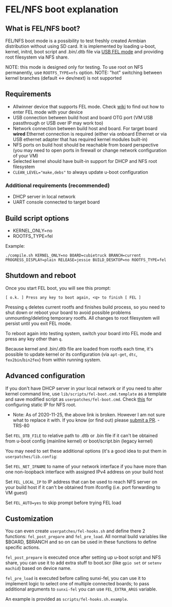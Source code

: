 # FEL/NFS boot explanation

## What is FEL/NFS boot?

FEL/NFS boot mode is a possibility to test freshly created Armbian distribution without using SD card. It is implemented by loading u-boot, kernel, initrd, boot script and .bin/.dtb file via [USB FEL mode](https://linux-sunxi.org/FEL/USBBoot) and providing root filesystem via NFS share.

NOTE: this mode is designed only for testing. To use root on NFS permanently, use `ROOTFS_TYPE=nfs` option.
NOTE: "hot" switching between kernel branches (default <-> dev/next) is not supported

## Requirements

- Allwinner device that supports FEL mode. Check [wiki](https://linux-sunxi.org/FEL) to find out how to enter FEL mode with your device
- USB connection between build host and board OTG port (VM USB passthrough or USB over IP may work too)
- Network connection between build host and board. For target board **wired** Ethernet connection is required (either via onboard Ethernet or via USB ethernet adapter that has required kernel modules built-in)
- NFS ports on build host should be reachable from board perspective (you may need to open ports in firewall or change network configuration of your VM)
- Selected kernel should have built-in support for DHCP and NFS root filesystem
- `CLEAN_LEVEL="make,debs"` to always update u-boot configuration

### Additional requirements (recommended)

- DHCP server in local network
- UART console connected to target board

## Build script options

- KERNEL_ONLY=no
- ROOTFS_TYPE=fel

Example:
```
./compile.sh KERNEL_ONLY=no BOARD=cubietruck BRANCH=current PROGRESS_DISPLAY=plain RELEASE=jessie BUILD_DESKTOP=no ROOTFS_TYPE=fel
```

## Shutdown and reboot

Once you start FEL boot, you will see this prompt:

```
[ o.k. ] Press any key to boot again, <q> to finish [ FEL ]
```

Pressing `q` deletes current rootfs and finishes build process, so you need to shut down or reboot your board to avoid possible problems unmounting/deleting temporary rootfs. All changes to root filesystem will persist until you exit FEL mode.

To reboot again into testing system, switch your board into FEL mode and press any key other than `q`.

Because kernel and .bin/.dtb file are loaded from rootfs each time, it's possible to update kernel or its configuration (via `apt-get`, `dtc`, `fex2bin`/`bin2fex`) from within running system.

## Advanced configuration

If you don't have DHCP server in your local network or if you need to alter kernel command line, use `lib/scripts/fel-boot.cmd.template` as a template and save modified script as `userpatches/fel-boot.cmd`. Check [this](https://git.kernel.org/cgit/linux/kernel/git/stable/linux-stable.git/plain/Documentation/filesystems/nfs/nfsroot.txt) for configuring static IP for NFS root.

- Note: As of 2020-11-25, the above link is broken.  However I am not sure what to replace it with.  If you know (or find out) please [submit a PR](/Process_Contribute/).  - TRS-80

Set `FEL_DTB_FILE` to relative path to .dtb or .bin file if it can't be obtained from u-boot config (mainline kernel) or boot/script.bin (legacy kernel)

You may need to set these additional options (it's a good idea to put them in `userpatches/lib.config`:

Set `FEL_NET_IFNAME` to name of your network interface if you have more than one non-loopback interface with assigned IPv4 address on your build host

Set `FEL_LOCAL_IP` to IP address that can be used to reach NFS server on your build host if it can't be obtained from ifconfig (i.e. port forwarding to VM guest)

Set `FEL_AUTO=yes` to skip prompt before trying FEL load

## Customization

You can even create `userpatches/fel-hooks.sh` and define there 2 functions: `fel_post_prepare` and `fel_pre_load`. All normal build variables like $BOARD, $BRANCH and so on can be used in these functions to define specific actions.

`fel_post_prepare` is executed once after setting up u-boot script and NFS share, you can use it to add extra stuff to boot.scr (like `gpio set` or `setenv machid`) based on device name.

`fel_pre_load` is executed before calling sunxi-fel, you can use it to implement logic to select one of multiple connected boards; to pass additional arguments to `sunxi-fel` you can use `FEL_EXTRA_ARGS` variable.

An example is provided as `scripts/fel-hooks.sh.example`.


